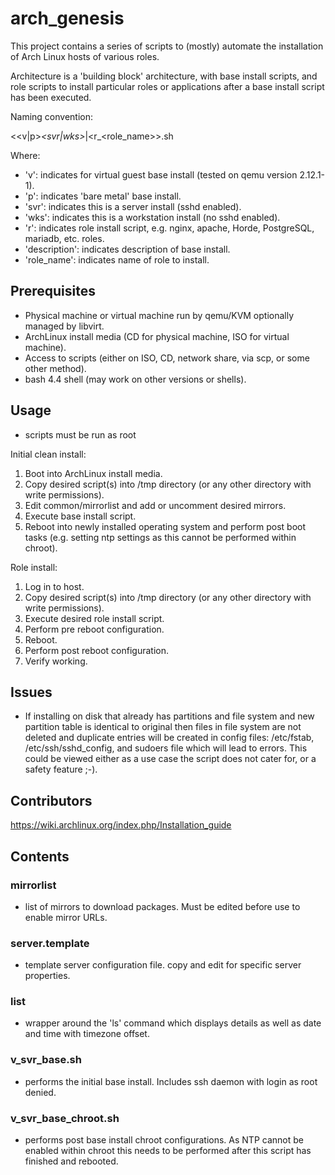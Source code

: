 # arch_genesis

This project contains a series of scripts to (mostly) automate the installation of Arch Linux hosts of various roles.

Architecture is a 'building block' architecture, with base install scripts, and role scripts to install particular roles or applications after a base install script has been executed.

Naming convention:

<<v|p>_<svr|wks>_<description>|<r_<role_name>>.sh

Where:
* 'v':			indicates for virtual guest base install (tested on qemu version 2.12.1-1).
* 'p': 			indicates 'bare metal' base install.
* 'svr':			indicates this is a server install (sshd enabled).
* 'wks':			indicates this is a workstation install (no sshd enabled).
* 'r': 			indicates role install script, e.g. nginx, apache, Horde, PostgreSQL, mariadb, etc. roles.
* 'description':	indicates description of base install.
* 'role_name':	indicates name of role to install.

## Prerequisites
* Physical machine or virtual machine run by qemu/KVM optionally managed by libvirt.
* ArchLinux install media (CD for physical machine, ISO for virtual machine).
* Access to scripts (either on ISO, CD, network share, via scp, or some other method).
* bash 4.4 shell (may work on other versions or shells).

## Usage
* scripts must be run as root

Initial clean install:
1. Boot into ArchLinux install media.
2. Copy desired script(s) into /tmp directory (or any other directory with write permissions).
3. Edit common/mirrorlist and add or uncomment desired mirrors.
4. Execute base install script.
5. Reboot into newly installed operating system and perform post boot tasks (e.g. setting ntp settings as this cannot be performed within chroot).

Role install:
1. Log in to host.
2. Copy desired script(s) into /tmp directory (or any other directory with write permissions).
3. Execute desired role install script.
4. Perform pre reboot configuration.
5. Reboot.
6. Perform post reboot configuration.
7. Verify working.

## Issues
* If installing on disk that already has partitions and file system and new partition table is identical to original then files in file system are not deleted and duplicate entries will be created in config files: /etc/fstab, /etc/ssh/sshd_config, and sudoers file which will lead to errors. This could be viewed either as a use case the script does not cater for, or a safety feature ;-).

## Contributors

https://wiki.archlinux.org/index.php/Installation_guide

## Contents

### mirrorlist
* list of mirrors to download packages. Must be edited before use to enable mirror URLs.

### server.template
* template server configuration file. copy and edit for specific server properties.

### list
* wrapper around the 'ls' command which displays details as well as date and time with timezone offset.

### v_svr_base.sh
* performs the initial base install. Includes ssh daemon with login as root denied.

### v_svr_base_chroot.sh
* performs post base install chroot configurations. As NTP cannot be enabled within chroot this needs to be performed after this script has finished and rebooted.
